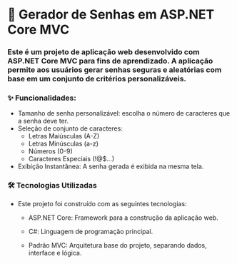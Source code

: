 # 🚀 Gerador de Senhas em ASP.NET Core MVC
### Este é um projeto de aplicação web desenvolvido com ASP.NET Core MVC para fins de aprendizado. A aplicação permite aos usuários gerar senhas seguras e aleatórias com base em um conjunto de critérios personalizáveis.

### **✨ Funcionalidades:** 
* Tamanho de senha personalizável: escolha o número de caracteres que a senha deve ter.
* Seleção de conjunto de caracteres:
    * Letras Maiúsculas (A-Z)
    * Letras Minúsculas (a-z)
    * Números (0-9)
    * Caracteres Especiais (!@$...)
* Exibição Instantânea: A senha gerada é exibida na mesma tela.

### **🛠️ Tecnologias Utilizadas**
* Este projeto foi construído com as seguintes tecnologias:

    * ASP.NET Core: Framework para a construção da aplicação web.

    * C#: Linguagem de programação principal.

    * Padrão MVC: Arquitetura base do projeto, separando dados, interface e lógica.




